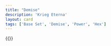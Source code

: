 ```yaml
---
title: "Demise"
description: 'Krieg Eterna'
layout: card
tags: ['Base Set', 'Demise', 'Power', 'Hex']
---
```

{{<card-detail-page title="EmperorDemise" artwork="Battle of Lutzen by Carl Wahlbom (1855)" />}}